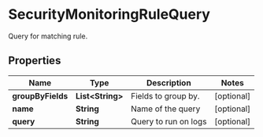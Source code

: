 

# SecurityMonitoringRuleQuery

Query for matching rule.
## Properties

Name | Type | Description | Notes
------------ | ------------- | ------------- | -------------
**groupByFields** | **List&lt;String&gt;** | Fields to group by. |  [optional]
**name** | **String** | Name of the query |  [optional]
**query** | **String** | Query to run on logs |  [optional]



